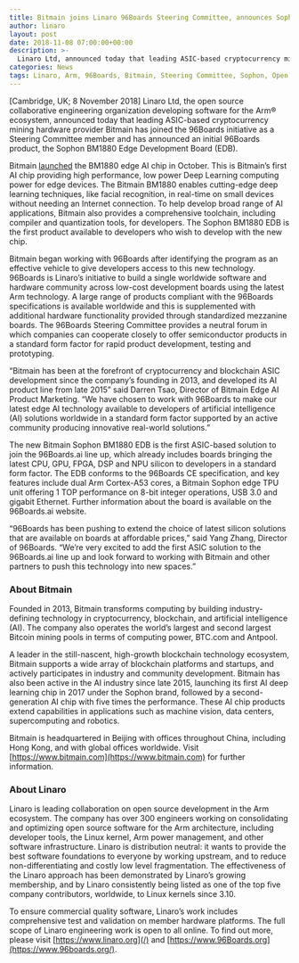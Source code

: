 ```yaml
---
title: Bitmain joins Linaro 96Boards Steering Committee, announces Sophon BM1880 Edge Development Board
author: linaro
layout: post
date: 2018-11-08 07:00:00+00:00
description: >-
  Linaro Ltd, announced today that leading ASIC-based cryptocurrency mining hardware provider Bitmain has joined the 96Boards initiative as a Steering Committee member and has announced an initial 96Boards product, the Sophon BM1880 Edge Development Board (EDB).
categories: News
tags: Linaro, Arm, 96Boards, Bitmain, Steering Committee, Sophon, Open Source, Membership
---
```

[Cambridge, UK; 8 November 2018] Linaro Ltd, the open source collaborative engineering organization developing software for the Arm® ecosystem, announced today that leading ASIC-based cryptocurrency mining hardware provider Bitmain has joined the 96Boards initiative as a Steering Committee member and has announced an initial 96Boards product, the Sophon BM1880 Edge Development Board (EDB).

Bitmain [launched](https://www.sophon.ai/post/36.html) the BM1880 edge AI chip in October. This is Bitmain’s first AI chip providing high performance, low power Deep Learning computing power for edge devices. The Bitmain BM1880 enables cutting-edge deep learning techniques, like facial recognition, in real-time on small devices without needing an Internet connection. To help develop broad range of AI applications, Bitmain also provides a comprehensive toolchain, including compiler and quantization tools, for developers. The Sophon BM1880 EDB is the first product available to developers who wish to develop with the new chip.

Bitmain began working with 96Boards after identifying the program as an effective vehicle to give developers access to this new technology. 96Boards is Linaro’s initiative to build a single worldwide software and hardware community across low-cost development boards using the latest Arm technology. A large range of products compliant with the 96Boards specifications is available worldwide and this is supplemented with additional hardware functionality provided through standardized mezzanine boards. The 96Boards Steering Committee provides a neutral forum in which companies can cooperate closely to offer semiconductor products in a standard form factor for rapid product development, testing and prototyping. 

“Bitmain has been at the forefront of cryptocurrency and blockchain ASIC development since the company’s founding in 2013, and developed its AI product line from late 2015” said Darren Tsao, Director of Bitmain Edge AI Product Marketing. “We have chosen to work with 96Boards to make our latest edge AI technology available to developers of artificial intelligence (AI) solutions worldwide in a standard form factor supported by an active community producing innovative real-world solutions.” 

The new Bitmain Sophon BM1880 EDB is the first ASIC-based solution to join the 96Boards.ai line up, which already includes boards bringing the latest CPU, GPU, FPGA, DSP and NPU silicon to developers in a standard form factor. The EDB conforms to the 96Boards CE specification, and key features include dual Arm Cortex-A53 cores, a Bitmain Sophon edge TPU unit offering 1 TOP performance on 8-bit integer operations, USB 3.0 and gigabit Ethernet. Further information about the board is available on the 96Boards.ai website. 

“96Boards has been pushing to extend the choice of latest silicon solutions that are available on boards at affordable prices,” said Yang Zhang, Director of 96Boards. “We’re very excited to add the first ASIC solution to the 96Boards.ai line up and look forward to working with Bitmain and other partners to push this technology into new spaces.”

### About Bitmain

Founded in 2013, Bitmain transforms computing by building industry-defining technology in cryptocurrency, blockchain, and artificial intelligence (AI). The company also operates the world’s largest and second largest Bitcoin mining pools in terms of computing power, BTC.com and Antpool.

A leader in the still-nascent, high-growth blockchain technology ecosystem, Bitmain supports a wide array of blockchain platforms and startups, and actively participates in industry and community development. Bitmain has also been active in the AI industry since late 2015, launching its first AI deep learning chip in 2017 under the Sophon brand, followed by a second-generation AI chip with five times the performance. These AI chip products extend capabilities in applications such as machine vision, data centers, supercomputing and robotics.

Bitmain is headquartered in Beijing with offices throughout China, including Hong Kong, and with global offices worldwide. Visit [https://www.bitmain.com](https://www.bitmain.com) for further information. 

### About Linaro

Linaro is leading collaboration on open source development in the Arm ecosystem. The company has over 300 engineers working on consolidating and optimizing open source software for the Arm architecture, including developer tools, the Linux kernel, Arm power management, and other software infrastructure. Linaro is distribution neutral: it wants to provide the best software foundations to everyone by working upstream, and to reduce non-differentiating and costly low level fragmentation. The effectiveness of the Linaro approach has been demonstrated by Linaro’s growing membership, and by Linaro consistently being listed as one of the top five company contributors, worldwide, to Linux kernels since 3.10.

To ensure commercial quality software, Linaro’s work includes comprehensive test and validation on member hardware platforms. The full scope of Linaro engineering work is open to all online. To find out more, please visit [https://www.linaro.org](/) and [https://www.96Boards.org](https://www.96boards.org/).
